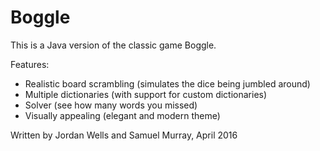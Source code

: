 # Boggle
This is a Java version of the classic game Boggle.

Features:
- Realistic board scrambling (simulates the dice being jumbled around)
- Multiple dictionaries (with support for custom dictionaries)
- Solver (see how many words you missed)
- Visually appealing (elegant and modern theme)

Written by Jordan Wells and Samuel Murray, April 2016
